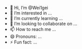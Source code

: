 - 👋 Hi, I’m @Wei1gei
- 👀 I’m interested in ...
- 🌱 I’m currently learning ...
- 💞️ I’m looking to collaborate on ...
- 📫 How to reach me ...
- 😄 Pronouns: ...
- ⚡ Fun fact: ...

<!---
Wei1gei/Wei1gei is a ✨ special ✨ repository because its `README.md` (this file) appears on your GitHub profile.
You can click the Preview link to take a look at your changes.
--->
